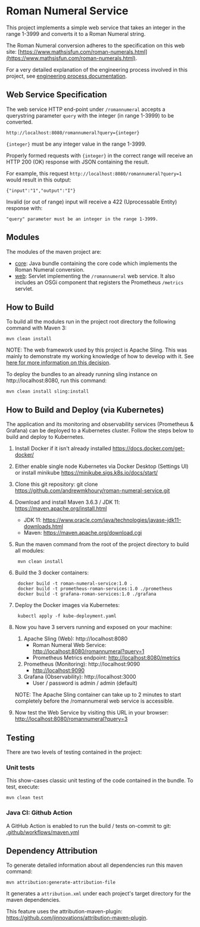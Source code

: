 # Roman Numeral Service

This project implements a simple web service that takes an integer in the range 1-3999 and converts it to a Roman Numeral string.

The Roman Numeral conversion adheres to the specification on this web site: [https://www.mathsisfun.com/roman-numerals.html](https://www.mathsisfun.com/roman-numerals.html).

For a very detailed explanation of the engineering process involved in this project, see [engineering process documentation](engineering-process.md).

## Web Service Specification
The web service HTTP end-point under ``/romannumeral`` accepts a querystring parameter ``query`` with the integer (in range 1-3999) to be converted.

	http://localhost:8080/romannumeral?query={integer}

``{integer}`` must be any integer value in the range 1-3999.

Properly formed requests with ``{integer}`` in the correct range will receive an HTTP 200 (OK) response with JSON containing the result.

For example, this request ``http://localhost:8080/romannumeral?query=1`` would result in this output:
	
	{"input":"1","output":"I"}

Invalid (or out of range) input will receive a 422 (Uprocessable Entity) response with:

	"query" parameter must be an integer in the range 1-3999.


## Modules

The modules of the maven project are:

* [core](roman-numeral-service.core): Java bundle containing the core code which implements the Roman Numeral conversion.
* [web](roman-numeral-service.web): Servlet implementing the `/romannumeral` web service.  It also includes an OSGi component that registers the Prometheus `/metrics` servlet.

## How to Build 

To build all the modules run in the project root directory the following command with Maven 3:

    mvn clean install

NOTE: The web framework used by this project is Apache Sling.  This was mainly to demonstrate my working knowledge of how to develop with it.  See [here for more information on this decision](engineering-process.md#web-framework).

To deploy the bundles to an already running sling instance on http://localhost:8080, run this command:

    mvn clean install sling:install
    
## How to Build and Deploy (via Kubernetes)
The application and its monitoring and observability services (Prometheus & Grafana) can be deployed to a Kubernetes cluster.  Follow the steps below to build and deploy to Kubernetes.

1. Install Docker if it isn't already installed https://docs.docker.com/get-docker/
2. Either enable single node Kubernetes via Docker Desktop (Settings UI) or install minikube https://minikube.sigs.k8s.io/docs/start/
3. Clone this git repository:
git clone https://github.com/andrewmkhoury/roman-numeral-service.git
	
4. Download and install Maven 3.6.3 / JDK 11: https://maven.apache.org/install.html
	* JDK 11: https://www.oracle.com/java/technologies/javase-jdk11-downloads.html
	* Maven: https://maven.apache.org/download.cgi

5. Run the maven command from the root of the project directory to build all modules:
	
		mvn clean install
	
6. Build the 3 docker containers:

		docker build -t roman-numeral-service:1.0 .
		docker build -t prometheus-roman-services:1.0 ./prometheus
		docker build -t grafana-roman-services:1.0 ./grafana
	
7. Deploy the Docker images via Kubernetes:

		kubectl apply -f kube-deployment.yaml
	
8. Now you have 3 servers running and exposed on your machine:
	1. Apache Sling (Web): http://localhost:8080
		* Roman Numeral Web Service: [http://localhost:8080/romannumeral?query=1](http://localhost:8080/romannumeral?query=1)
		* Prometheus Metrics endpoint: [http://localhost:8080/metrics](http://localhost:8080/metrics)
	2. Prometheus (Monitoring): http://localhost:9090
		* [http://localhost:9090](http://localhost:9090)
	3. Grafana (Observability): http://localhost:3000
		* User / password is admin / admin (default)
		
	NOTE: The Apache Sling container can take up to 2 minutes to start completely before the /romannumeral web service is accessible.

9. Now test the Web Service by visiting this URL in your browser: [http://localhost:8080/romannumeral?query=3](http://localhost:8080/romannumeral?query=3)


## Testing

There are two levels of testing contained in the project:

### Unit tests

This show-cases classic unit testing of the code contained in the bundle. To
test, execute:

    mvn clean test

### Java CI: Github Action
A GitHub Action is enabled to run the build / tests on-commit to git:
[.github/workflows/maven.yml](https://github.com/andrewmkhoury/roman-numeral-service/blob/master/.github/workflows/maven.yml)


## Dependency Attribution
To generate detailed information about all dependencies run this maven command:
	
	mvn attribution:generate-attribution-file

It generates a `attribution.xml` under each project's target directory for the maven dependencies.

This feature uses the attribution-maven-plugin: https://github.com/jinnovations/attribution-maven-plugin.

